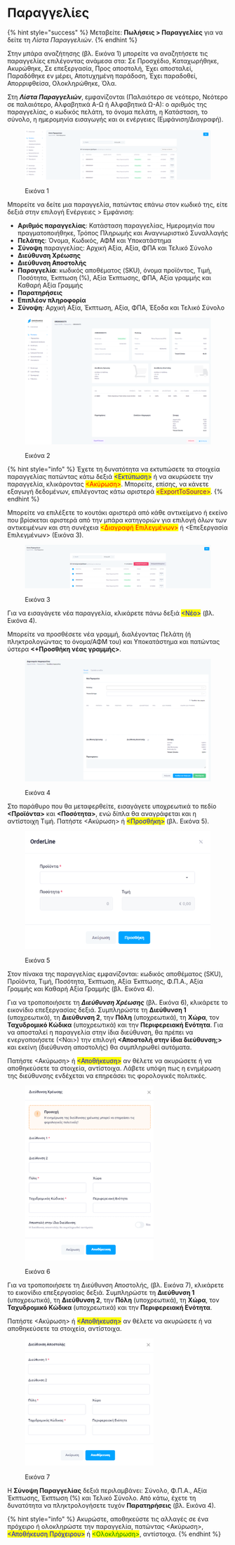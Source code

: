 # Παραγγελίες

{% hint style="success" %}
Μεταβείτε: **Πωλήσεις > Παραγγελίες** για να δείτε τη _Λίστα Παραγγελιών_.
{% endhint %}

Στην μπάρα αναζήτησης (βλ. Εικόνα 1) μπορείτε να αναζητήσετε τις παραγγελίες επιλέγοντας ανάμεσα στα: Σε Προσχέδιο, Καταχωρήθηκε, Ακυρώθηκε, Σε επεξεργασία, Προς αποστολή, Έχει αποσταλεί, Παραδόθηκε εν μέρει, Αποτυχημένη παράδοση, Έχει παραδοθεί, Απορριφθείσα, Ολοκληρώθηκε, Όλα.&#x20;

Στη _**Λίστα Παραγγελιών**_, εμφανίζονται (Παλαιότερο σε νεότερο, Νεότερο σε παλαιότερο, Αλφαβητικά Α-Ω ή Αλφαβητικά Ω-Α): ο αριθμός της παραγγελίας, ο κωδικός πελάτη, το όνομα πελάτη, η Κατάσταση, το σύνολο, η ημερομηνία εισαγωγής και οι ενέργειες (Εμφάνιση/Διαγραφή).

<figure><img src="../.gitbook/assets/ScreenHunter 364.png" alt=""><figcaption><p>Εικόνα 1</p></figcaption></figure>

Μπορείτε να δείτε μια παραγγελία, πατώντας επάνω στον κωδικό της, είτε δεξιά στην επιλογή Ενέργειες > Εμφάνιση:

* **Aριθμός παραγγελίας**: Κατάσταση παραγγελίας, Ημερομηνία που πραγματοποιήθηκε, Τρόπος Πληρωμής και Αναγνωριστικό Συναλλαγής
* **Πελάτης**: Όνομα, Κωδικός, ΑΦΜ και Υποκατάστημα
* **Σύνοψη** παραγγελίας: Αρχική Αξία, Αξία, ΦΠΑ και Τελικό Σύνολο
* **Διεύθυνση Χρέωσης**
* **Διεύθυνση Αποστολής**
* **Παραγγελία**: κωδικός αποθέματος (SKU), όνομα προϊόντος, Τιμή, Ποσότητα, Έκπτωση (%), Αξία Έκπτωσης, ΦΠΑ, Αξία γραμμής και Καθαρή Αξία Γραμμής
* **Παρατηρήσεις**
* **Επιπλέον πληροφορία**
* **Σύνοψη**: Αρχική Αξία, Έκπτωση, Αξία, ΦΠΑ, Έξοδα και Τελικό Σύνολο

<figure><img src="../.gitbook/assets/ScreenHunter 363.png" alt=""><figcaption><p>Εικόνα 2</p></figcaption></figure>

{% hint style="info" %}
Έχετε τη δυνατότητα να εκτυπώσετε τα στοιχεία παραγγελίας πατώντας κάτω δεξιά <mark style="color:blue;"><Εκτύπωση></mark> ή να ακυρώσετε την παραγγελία, κλικάροντας <mark style="color:red;"><Ακύρωση></mark>. Μπορείτε, επίσης, να κάνετε εξαγωγή δεδομένων, επιλέγοντας κάτω αριστερά <mark style="color:purple;">\<ExportToSource></mark>.
{% endhint %}



Μπορείτε να επιλέξετε το κουτάκι αριστερά από κάθε αντικείμενο ή εκείνο που βρίσκεται αριστερά από την μπάρα κατηγοριών για επιλογή όλων των αντικειμένων και στη συνέχεια <mark style="color:red;"><Διαγραφή Επιλεγμένων></mark> ή <Επεξεργασία Επιλεγμένων> (Εικόνα 3).&#x20;

<figure><img src="../.gitbook/assets/ScreenHunter 366.png" alt=""><figcaption><p>Εικόνα 3</p></figcaption></figure>



Για να εισαγάγετε νέα παραγγελία, κλικάρετε πάνω δεξιά <mark style="color:blue;"><Νέο></mark> (βλ. Εικόνα 4).

Μπορείτε να προσθέσετε νέα γραμμή, διαλέγοντας Πελάτη (ή πληκτρολογώντας το όνομα/ΑΦΜ του) και Υποκατάστημα και πατώντας ύστερα **<+Προσθήκη νέας γραμμής>**.&#x20;

<figure><img src="../.gitbook/assets/ScreenHunter 368.png" alt=""><figcaption><p>Εικόνα 4</p></figcaption></figure>

Στο παράθυρο που θα μεταφερθείτε, εισαγάγετε υποχρεωτικά το πεδίο **<Προϊόντα>** και **<Ποσότητα>**, ενώ δίπλα θα αναγράφεται και η αντίστοιχη Tιμή. Πατήστε <Ακύρωση> ή <mark style="color:blue;"><Προσθήκη></mark> (βλ. Εικόνα 5).

<figure><img src="../.gitbook/assets/ScreenHunter 304.png" alt="" width="432"><figcaption><p>Εικόνα 5</p></figcaption></figure>

Στον πίνακα της παραγγελίας εμφανίζονται: κωδικός αποθέματος (SKU), Προϊόντα, Τιμή, Ποσότητα, Έκπτωση, Αξία Έκπτωσης, Φ.Π.Α., Αξία Γραμμής και Καθαρή Αξία Γραμμής (βλ. Εικόνα 4).



Για να τροποποιήσετε τη _**Διεύθυνση Χρέωσης**_ (βλ. Εικόνα 6), κλικάρετε το εικονίδιο επεξεργασίας δεξιά. Συμπληρώστε τη **Διεύθυνση 1** (υποχρεωτικά), τη **Διεύθυνση 2**, την **Πόλη** (υποχρεωτικά), τη **Χώρα**, τον **Ταχυδρομικό Κώδικα** (υποχρεωτικά) και την **Περιφερειακή Ενότητα**. Για να αποσταλεί η παραγγελία στην ίδια διεύθυνση, θα πρέπει να ενεργοποιήσετε (<Ναι>) την επιλογή **<Αποστολή στην ίδια διεύθυνση;>** και εκείνη (διεύθυνση αποστολής) θα συμπληρωθεί αυτόματα.

Πατήστε <Ακύρωση> ή <mark style="color:blue;"><Αποθήκευση></mark> αν θέλετε να ακυρώσετε ή να αποθηκεύσετε τα στοιχεία, αντίστοιχα. Λάβετε υπόψη πως η ενημέρωση της διεύθυνσης ενδέχεται να επηρεάσει τις φορολογικές πολιτικές.

<figure><img src="../.gitbook/assets/ScreenHunter 371.png" alt="" width="294"><figcaption><p>Εικόνα 6</p></figcaption></figure>





Για να τροποποιήσετε τη Διεύθυνση Αποστολής, (βλ. Εικόνα 7), κλικάρετε το εικονίδιο επεξεργασίας δεξιά. Συμπληρώστε τη **Διεύθυνση 1** (υποχρεωτικά), τη **Διεύθυνση 2**, την **Πόλη** (υποχρεωτικά), τη **Χώρα**, τον **Ταχυδρομικό Κώδικα** (υποχρεωτικά) και την **Περιφερειακή Ενότητα**.&#x20;

Πατήστε <Ακύρωση> ή <mark style="color:blue;"><Αποθήκευση></mark> αν θέλετε να ακυρώσετε ή να αποθηκεύσετε τα στοιχεία, αντίστοιχα.

<figure><img src="../.gitbook/assets/ScreenHunter 375.png" alt="" width="294"><figcaption><p>Εικόνα 7</p></figcaption></figure>

H **Σύνοψη Παραγγελίας** δεξιά περιλαμβάνει: Σύνολο, Φ.Π.Α., Αξία Έκπτωσης, Έκπτωση (%) και Τελικό Σύνολο. Από κάτω, έχετε τη δυνατότητα να πληκτρολογήσετε τυχόν **Παρατηρήσεις** (βλ. Εικόνα 4).

{% hint style="info" %}
Ακυρώστε, αποθηκεύστε τις αλλαγές σε ένα πρόχειρο ή ολοκληρώστε την παραγγελία, πατώντας <Ακύρωση>, <mark style="color:blue;"><Αποθήκευση Πρόχειρου></mark> ή <mark style="color:green;"><Ολοκλήρωση></mark>, αντίστοιχα. &#x20;
{% endhint %}




